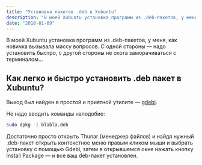 ```yaml
---
title: "Установка пакетов .deb в Xubuntu"
description: "В моей Xubuntu установка программ из .deb-пакетов, у меня, как новичка вызывала массу вопросов. С одной стороны  надо установить быстро, с другой стороны не охота заморачиваться с терминалом…"
date: "2018-01-09"
---
```


В моей Xubuntu установка программ из .deb-пакетов, у меня, как новичка вызывала массу вопросов. С одной стороны — надо установить быстро, с другой стороны не охота заморачиваться с терминалом…

## Как легко и быстро установить .deb пакет в Xubuntu?

Выход был найден в простой и приятной утилитe — [gdebi](https://packages.debian.org/unstable/admin/gdebi).

Не надо вводить команды наподобие:

``` bash
sudo dpkg -i blabla.deb
```

Достаточно просто открыть Thunar (менеджер файлов) и найдя нужный .deb-пакет открыть контекстное меню правым кликом мыши и выбрать установку с помощью Gdebi, затем в открывшемся окне нажать кнопку Install Package — и все ваш deb-пакет установлен.